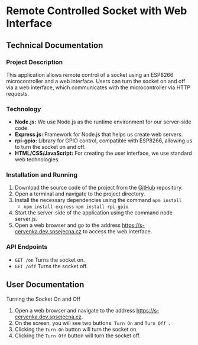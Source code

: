 # Remote Controlled Socket with Web Interface
## Technical Documentation
### Project Description
This application allows remote control of a socket using an ESP8266 microcontroller and a web interface. Users can turn the socket on and off via a web interface, which communicates with the microcontroller via HTTP requests.
### Technology
- **Node.js:** We use Node.js as the runtime environment for our server-side code.
- **Express.js:** Framework for Node.js that helps us create web servers.
- **rpi-gpio:** Library for GPIO control, compatible with ESP8266, allowing us to turn the socket on and off.
- **HTML/CSS/JavaScript:** For creating the user interface, we use standard web technologies.
### Installation and Running
1. Download the source code of the project from the [GitHub](https://github.com/MatejCervenka/Remote-controlled-socket) repository.
2. Open a terminal and navigate to the project directory.
3. Install the necessary dependencies using the command `npm install`
    - `npm install express` `npm install rpi-gpio`
4. Start the server-side of the application using the command node server.js.
5. Open a web browser and go to the address https://s-cervenka.dev.spsejecna.cz to access the web interface.
### API Endpoints
- `GET /on` Turns the socket on.
- `GET /off` Turns the socket off.
## User Documentation
Turning the Socket On and Off
1. Open a web browser and navigate to the address https://s-cervenka.dev.spsejecna.cz.
2. On the screen, you will see two buttons: `Turn On` and `Turn Off `.
3. Clicking the `Turn On` button will turn the socket on.
4. Clicking the `Turn Off` button will turn the socket off.
